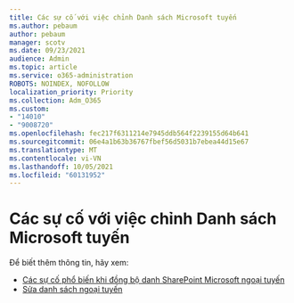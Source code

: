 ```yaml
---
title: Các sự cố với việc chỉnh Danh sách Microsoft tuyến
ms.author: pebaum
author: pebaum
manager: scotv
ms.date: 09/23/2021
audience: Admin
ms.topic: article
ms.service: o365-administration
ROBOTS: NOINDEX, NOFOLLOW
localization_priority: Priority
ms.collection: Adm_O365
ms.custom:
- "14010"
- "9008720"
ms.openlocfilehash: fec217f6311214e7945ddb564f2239155d64b641
ms.sourcegitcommit: 06e4a1b63b36767fbef56d5031b7ebea44d15e67
ms.translationtype: MT
ms.contentlocale: vi-VN
ms.lasthandoff: 10/05/2021
ms.locfileid: "60131952"
---
```

# <a name="issues-with-editing-microsoft-lists-offline"></a>Các sự cố với việc chỉnh Danh sách Microsoft tuyến

Để biết thêm thông tin, hãy xem:

- [Các sự cố phổ biến khi đồng bộ danh SharePoint Microsoft ngoại tuyến](https://docs.microsoft.com/sharepoint/troubleshoot/lists-and-libraries/common-sync-issues)
- [Sửa danh sách ngoại tuyến](https://support.microsoft.com/office/edit-lists-offline-41403c3e-1795-4e07-b56b-ae591cbde2f9)